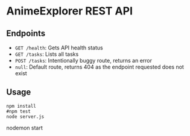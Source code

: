 # AnimeExplorer REST API

## Endpoints
* `GET /health`: Gets API health status
* `GET /tasks`: Lists all tasks
* `POST /tasks`: Intentionally buggy route, returns an error
* `null`: Default route, returns 404 as the endpoint requested does not exist

## Usage
```
npm install
#npm test
node server.js
```

nodemon start